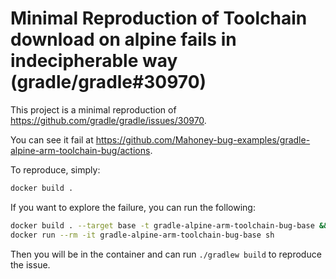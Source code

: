# Minimal Reproduction of Toolchain download on alpine fails in indecipherable way (gradle/gradle#30970)

This project is a minimal reproduction of https://github.com/gradle/gradle/issues/30970.

You can see it fail at https://github.com/Mahoney-bug-examples/gradle-alpine-arm-toolchain-bug/actions.

To reproduce, simply:

```bash
docker build .
```

If you want to explore the failure, you can run the following:

```bash
docker build . --target base -t gradle-alpine-arm-toolchain-bug-base && \
docker run --rm -it gradle-alpine-arm-toolchain-bug-base sh
```

Then you will be in the container and can run `./gradlew build` to reproduce the
issue.

